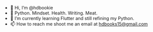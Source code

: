 - 👋 Hi, I’m @hdbookie
- 👀 Python. Mindset. Health. Writing. Meat.
- 💞️ I’m currently learning Flutter and still refining my Python.
- 📫 How to reach me shoot me an email at hdbooks15@gmail.com

<!---
hdbookie/hdbookie is a ✨ special ✨ repository because its `README.md` (this file) appears on your GitHub profile.
You can click the Preview link to take a look at your changes.
--->
